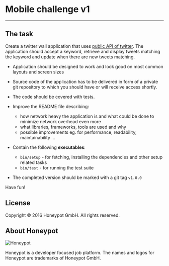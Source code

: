 # Mobile challenge v1

---

The task
--------

Create a twitter wall application that uses [public API
of twitter][1]. The application should accept a keyword, retrieve
and display tweets matching the keyword and update when
there are new tweets matching.

* Application should be designed to work and look good on most common
layouts and screen sizes

* Source code of the application has to be delivered in form of
a private git repository to which you should have or will receive
access shortly.

* The code should be covered with tests.

* Improve the README file describing:
  - how network heavy the application is and what could be done to minimize
    network overhead even more
  - what libraries, frameworks, tools are used and why
  - possible improvements eg. for performance, readability, maintainability ...

* Contain the following **executables**:
  - `bin/setup` - for fetching, installing the dependencies and other setup
  related tasks
  - `bin/test` - for running the test suite

* The completed version should be marked with a git tag `v1.0.0`


Have fun!


License
-------

Copyright © 2016 Honeypot GmbH. All rights reserved.


About Honeypot
--------------

![Honeypot](https://www.honeypot.io/logo.png)

Honeypot is a developer focused job platform.
The names and logos for Honeypot are trademarks of Honeypot GmbH.

[1]: https://dev.twitter.com/rest/public "Twitter public REST API"

